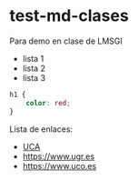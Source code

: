 # test-md-clases
Para demo en clase de LMSGI

- lista 1
- lista 2
- lista 3

```css
h1 {
    color: red;
}
```


Lista de enlaces:
- [UCA](https://www.uca.es)
- <https://www.ugr.es>
- https://www.uco.es
